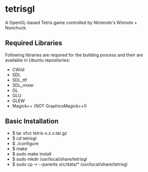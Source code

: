 # tetrisgl
A OpenGL-based Tetris game controlled by Nintendo's Wiimote + Nunchuck.

## Required Libraries
Following libraries are required for the building process and their are available in Ubuntu repositories:
- CWiid
- SDL
- SDL_ttf
- SDL_mixer
- GL
- GLU
- GLEW
- Magick++ (NOT GraphicsMagick++!) 

## Basic Installation
- $ tar xfvz tetris-x.x.x.tar.gz
- $ cd tetrisgl
- $ ./configure
- $ make
- $ sudo make install
- $ sudo mkdir /usr/local/share/tetrisgl
- $ sudo cp -r --parents src/data/* /usr/local/share/tetrisgl

